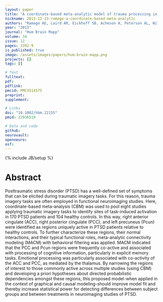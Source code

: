 ```yaml
---
layout: paper
title: "A coordinate-based meta-analytic model of trauma processing in posttraumatic stress disorder."
nickname: 2013-12-23-ramage-a-coordinate-based-meta-analytic
authors: "Ramage AE, Laird AR, Eickhoff SB, Acheson A, Peterson AL, Williamson DE, Telch MJ, Fox PT"
year: "2013"
journal: "Hum Brain Mapp"
volume: 34
issue: 12
pages: 3392-9
is_published: true
image: /assets/images/papers/hum-brain-mapp.png
projects: []
tags: []

# Text
fulltext:
pdf:
pdflink:
pmcid: PMC3514575
preprint:
supplement:

# Links
doi: "10.1002/hbm.22155"
pmid: 22936519

# Data and code
github:
neurovault:
openneuro:
osf:
---
```

{% include JB/setup %}

# Abstract

Posttraumatic stress disorder (PTSD) has a well-defined set of symptoms that can be elicited during traumatic imagery tasks. For this reason, trauma imagery tasks are often employed in functional neuroimaging studies. Here, coordinate-based meta-analysis (CBM) was used to pool eight studies applying traumatic imagery tasks to identify sites of task-induced activation in 170 PTSD patients and 104 healthy controls. In this way, right anterior cingulate (ACC), right posterior cingulate (PCC), and left precuneus (Pcun) were identified as regions uniquely active in PTSD patients relative to healthy controls. To further characterize these regions, their normal interactions, and their typical functional roles, meta-analytic connectivity modeling (MACM) with behavioral filtering was applied. MACM indicated that the PCC and Pcun regions were frequently co-active and associated with processing of cognitive information, particularly in explicit memory tasks. Emotional processing was particularly associated with co-activity of the ACC and PCC, as mediated by the thalamus. By narrowing the regions of interest to those commonly active across multiple studies (using CBM) and developing a priori hypotheses about directed probabilistic dependencies amongst these regions, this proposed model-when applied in the context of graphical and causal modeling-should improve model fit and thereby increase statistical power for detecting differences between subject groups and between treatments in neuroimaging studies of PTSD.
